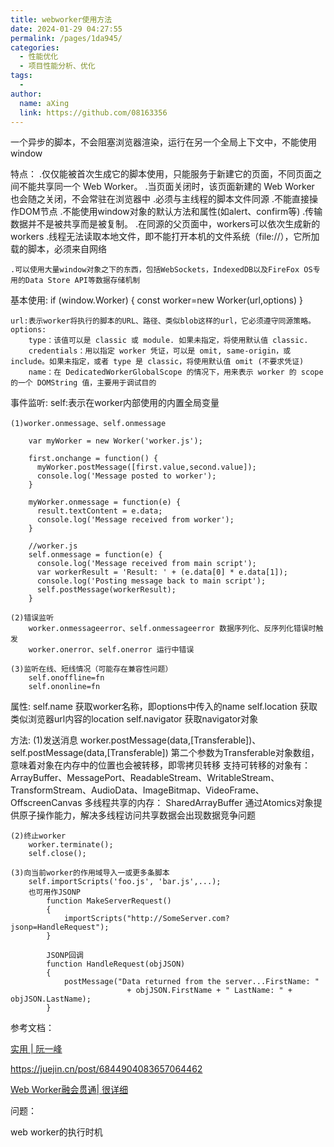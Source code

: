 ```yaml
---
title: webworker使用方法
date: 2024-01-29 04:27:55
permalink: /pages/1da945/
categories:
  - 性能优化
  - 项目性能分析、优化
tags:
  - 
author: 
  name: aXing
  link: https://github.com/08163356
---
```





一个异步的脚本，不会阻塞浏览器渲染，运行在另一个全局上下文中，不能使用window

特点：
	.仅仅能被首次生成它的脚本使用，只能服务于新建它的页面，不同页面之间不能共享同一个 Web Worker。
	.当页面关闭时，该页面新建的 Web Worker 也会随之关闭，不会常驻在浏览器中
	.必须与主线程的脚本文件同源
	.不能直接操作DOM节点
	.不能使用window对象的默认方法和属性(如alert、confirm等)
	.传输数据并不是被共享而是被复制。
	.在同源的父页面中，workers可以依次生成新的workers
	.线程无法读取本地文件，即不能打开本机的文件系统（file://），它所加载的脚本，必须来自网络

	.可以使用大量window对象之下的东西，包括WebSockets，IndexedDB以及FireFox OS专用的Data Store API等数据存储机制
<!-- more -->



基本使用:
	if (window.Worker) {
	  const worker=new Worker(url,options)
	}
			

	url:表示worker将执行的脚本的URL、路径、类似blob这样的url，它必须遵守同源策略。
	options:
		type：该值可以是 classic 或 module. 如果未指定，将使用默认值 classic.
		credentials：用以指定 worker 凭证，可以是 omit, same-origin，或 include。如果未指定，或者 type 是 classic，将使用默认值 omit (不要求凭证)
		name：在 DedicatedWorkerGlobalScope 的情况下，用来表示 worker 的 scope 的一个 DOMString 值，主要用于调试目的

事件监听:
	self:表示在worker内部使用的内置全局变量
	

	(1)worker.onmessage、self.onmessage
	
		var myWorker = new Worker('worker.js');
		
		first.onchange = function() {
		  myWorker.postMessage([first.value,second.value]);
		  console.log('Message posted to worker');
		}
		
		myWorker.onmessage = function(e) {
		  result.textContent = e.data;
		  console.log('Message received from worker');
		}
		
		//worker.js
		self.onmessage = function(e) {
		  console.log('Message received from main script');
		  var workerResult = 'Result: ' + (e.data[0] * e.data[1]);
		  console.log('Posting message back to main script');
		  self.postMessage(workerResult);
		}
		
	(2)错误监听
		worker.onmessageerror、self.onmessageerror 数据序列化、反序列化错误时触发
		worker.onerror、self.onerror	运行中错误
	
	(3)监听在线、短线情况（可能存在兼容性问题）
		self.onoffline=fn
		self.ononline=fn

属性:
	self.name 		获取worker名称，即options中传入的name
	self.location	获取类似浏览器url内容的location
	self.navigator	获取navigator对象
	

方法:
	(1)发送消息
		worker.postMessage(data,[Transferable])、self.postMessage(data,[Transferable])
			第二个参数为Transferable对象数组，意味着对象在内存中的位置也会被转移，即零拷贝转移
			支持可转移的对象有：
				ArrayBuffer、MessagePort、ReadableStream、WritableStream、TransformStream、AudioData、ImageBitmap、VideoFrame、OffscreenCanvas
			多线程共享的内存：
				SharedArrayBuffer
				通过Atomics对象提供原子操作能力，解决多线程访问共享数据会出现数据竞争问题
	

	(2)终止worker
		worker.terminate();
		self.close();
	
	(3)向当前worker的作用域导入一或更多条脚本
		self.importScripts('foo.js', 'bar.js',...);
		也可用作JSONP
			function MakeServerRequest() 
			{
			    importScripts("http://SomeServer.com?jsonp=HandleRequest");
			} 
			
			JSONP回调
			function HandleRequest(objJSON) 
			{
			    postMessage("Data returned from the server...FirstName: " 
			                  + objJSON.FirstName + " LastName: " + objJSON.LastName);
			} 

参考文档：

[实用 | 阮一峰](https://www.ruanyifeng.com/blog/2018/07/web-worker.html)

https://juejin.cn/post/6844904083657064462

[Web Worker融会贯通| 很详细](https://yrq110.me/post/front-end/introduction-to-web-worker/)

问题：

web worker的执行时机